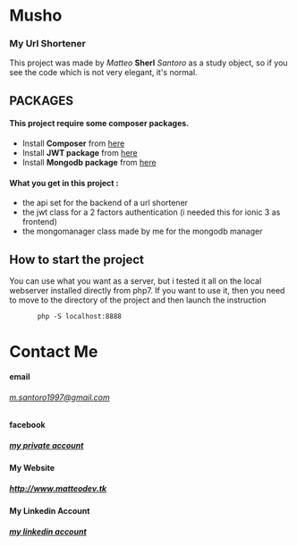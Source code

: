 # Musho

### My Url Shortener

This project was made by *Matteo* **Sherl** *Santoro* as a study object, 
so if you see the code which is not very elegant, it's normal.


## PACKAGES

#### This project require some composer packages.

* Install **Composer** from [here](https://getcomposer.org/doc/00-intro.md)
* Install **JWT package** from [here](https://packagist.org/packages/firebase/php-jwt)
* Install **Mongodb package** from [here](https://github.com/mongodb/mongo-php-library)


#### What you get in this project :
* the api set for the backend of a url shortener
* the jwt class for a 2 factors authentication (i needed this for ionic 3 as frontend)
* the mongomanager class made by me for the mongodb manager


## How to start the project

You can use what you want as a server, but i tested it all on the local webserver installed directly from php7.
If you want to use it, then you need to move to the directory of the project and then launch the instruction
 ```
        php -S localhost:8888
 ```
 

# Contact Me

**email** 
###### m.santoro1997@gmail.com

**facebook**
##### [my private account](https://www.facebook.com/CPTSHERL)   

**My Website**
##### http://www.matteodev.tk 

**My Linkedin Account**
##### [my linkedin account](https://www.linkedin.com/in/matteo-santoro/)
